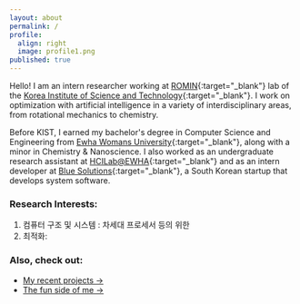 ```yaml
---
layout: about
permalink: /
profile:
  align: right
  image: profile1.png
published: true
---
```


Hello! I am an intern researcher working at [ROMIN](https://romin.re.kr/){:target="_blank"} lab of the [Korea Institute of Science and Technology](https://www.kist.re.kr/eng/index.do){:target="_blank"}. I work on optimization with artificial intelligence in a variety of interdisciplinary areas, from rotational mechanics to chemistry. 

Before KIST, I earned my bachelor's degree in Computer Science and Engineering from [Ewha Womans University](https://www.ewha.ac.kr/ewhaen/index.do){:target="_blank"}, along with a minor in Chemistry & Nanoscience. I also worked as an undergraduate research assistant at [HCILab@EWHA](https://hcil-ewha.github.io/homepage/){:target="_blank"} and as an intern developer at [Blue Solutions](http://www.bluechain.kr/main#){:target="_blank"}, a South Korean startup that develops system software.

### Research Interests:
1. 컴퓨터 구조 및 시스템 : 차세대 프로세서 등의  위한 
2. 최적화: 

### Also, check out:
- [My recent projects →](https://soysilver.github.io/soysilvery/projects/)
- [The fun side of me →](https://soysilver.github.io/soysilvery/blog/)
